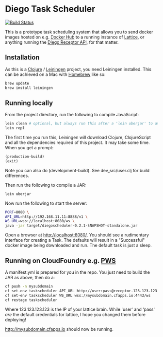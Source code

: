 # Diego Task Scheduler

[![Build Status](https://travis-ci.org/pivotal-cf-experimental/diegotaskscheduler.svg?branch=master)](https://travis-ci.org/pivotal-cf-experimental/diegotaskscheduler)

This is a prototype task scheduling system that allows you to send docker images hosted on e.g. [Docker Hub](https://hub.docker.com/) to a running instance of [Lattice](http://lattice.cf/), or anything running the [Diego Receptor API](https://github.com/cloudfoundry-incubator/receptor/blob/master/doc/README.md), for that matter.

## Installation

As this is a [Clojure](http://clojure.org/) / [Leiningen](http://leiningen.org/) project, you need Leiningen installed. This can be achieved on a Mac with [Homebrew](http://brew.sh/) like so:

```sh
brew update
brew install leiningen
```

## Running locally

From the project directory, run the following to compile JavaScript:

```sh
lein clean # optional, but always run this after a 'lein uberjar' to avoid strange failures
lein repl
```

The first time you run this, Leiningen will download Clojure, ClojureScript and all the dependencies required of this project. It may take some time. When you get a prompt:

```clojure
(production-build)
(exit)
```

Note you can also do (development-build). See dev_src/user.clj for build differences.

Then run the following to compile a JAR:

```sh
lein uberjar
```

Now run the following to start the server:

```sh
PORT=8080 \
API_URL=http://192.168.11.11:8888/v1 \
WS_URL=wss://localhost:8080/ws \
java -jar target/diegoscheduler-0.2.1-SNAPSHOT-standalone.jar
```

Open a browser at [http://localhost:8080/](http://localhost:8080/). You should see a rudimentary interface for creating a Task. The defaults will result in a "Successful" docker image being downloaded and run. The default task is just a sleep.

## Running on CloudFoundry e.g. [PWS](https://run.pivotal.io/)

A manifest.yml is prepared for you in the repo. You just need to build the JAR as above, then do a:

```sh
cf push -n mysubdomain
cf set-env taskscheduler API_URL http://user:pass@receptor.123.123.123.123.xip.io/v1
cf set-env taskscheduler WS_URL wss://mysubdomain.cfapps.io:4443/ws
cf restage taskscheduler
```

Where 123.123.123.123 is the IP of your lattice brain. While 'user' and 'pass' *are* the default credentials for lattice, I hope you changed them before deploying!

http://mysubdomain.cfapps.io should now be running.
